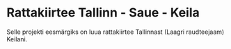 # Rattakiirtee Tallinn - Saue - Keila

Selle projekti eesmärgiks on luua rattakiirtee Tallinnast (Laagri raudteejaam) Keilani.

